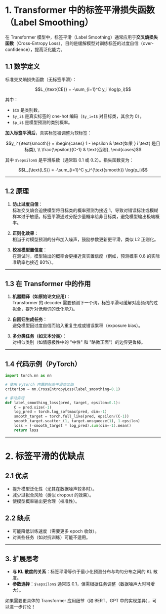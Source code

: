 # 1. Transformer 中的标签平滑损失函数（Label Smoothing）

在 Transformer 模型中，标签平滑（Label Smoothing）通常应用于**交叉熵损失函数**（Cross-Entropy Loss），目的是缓解模型对训练标签的过度自信（over-confidence），提高泛化能力。

## 1.1 数学定义

标准交叉熵损失函数（无标签平滑）：

```math
L_{\text{CE}} = -\sum_{i=1}^C y_i \log(p_i)
```

其中：

*   `$C$` 是类别数，
*   `$y_i$` 是真实标签的 one-hot 编码（`$y_i=1$` 对目标类，其余为 0），
*   `$p_i$` 是模型预测的类别概率。

**加入标签平滑后**，真实标签被调整为软标签：

```math
y_i^{\text{smooth}} = 
\begin{cases} 
1 - \epsilon & \text{如果 } i \text{ 是目标类}, \\
\frac{\epsilon}{C-1} & \text{否则},
\end{cases}
```

其中 `$\epsilon$` 是平滑系数（通常取 0.1 或 0.2）。损失函数变为：

```math
L_{\text{LS}} = -\sum_{i=1}^C y_i^{\text{smooth}} \log(p_i)
```

***

## 1.2 原理

1.  **防止过度自信**：\
    标准交叉熵会迫使模型将目标类的概率预测为接近 1，导致对错误标注或模糊样本过于敏感。标签平滑通过分配少量概率给非目标类，避免模型输出极端概率。

2.  **正则化效果**：\
    相当于对模型预测的分布加入噪声，鼓励参数更新更平滑，类似 L2 正则化。

3.  **校准模型置信度**：\
    在测试时，模型输出的概率会更接近真实置信度（例如，预测概率 0.8 的实际准确率也接近 80%）。

***

## 1.3 在 Transformer 中的作用

1.  **机器翻译（如原始论文应用）**：\
    Transformer 的 decoder 需要预测下一个词，标签平滑可缓解对高频词的过拟合，提升对低频词的泛化能力。

2.  **自回归生成任务**：\
    避免模型因过度自信而陷入重复生成或错误累积（exposure bias）。

3.  **多分类任务（如文本分类）**：\
    对相似类别（如情感极性中的 "中性" 和 "略微正面"）的边界更鲁棒。

***

## 1.4 代码示例（PyTorch）

```python
import torch.nn as nn

# 使用 PyTorch 内置的标签平滑交叉熵
criterion = nn.CrossEntropyLoss(label_smoothing=0.1)

# 手动实现
def label_smoothing_loss(pred, target, epsilon=0.1):
    C = pred.size(-1)
    log_pred = torch.log_softmax(pred, dim=-1)
    smooth_target = torch.full_like(pred, epsilon/(C-1))
    smooth_target.scatter_(1, target.unsqueeze(1), 1-epsilon)
    loss = (-smooth_target * log_pred).sum(dim=-1).mean()
    return loss
```

***

# 2. 标签平滑的优缺点

## 2.1 优点

*   提升模型泛化性（尤其在数据噪声较多时）。
*   减少过拟合风险（类似 dropout 的效果）。
*   使模型概率输出更合理（校准性）。

## 2.2 缺点

*   可能降低训练速度（需要更多 epoch 收敛）。
*   对某些任务（如对抗训练）可能不适用。

***

## 3. 扩展思考

*   **与 KL 散度的关系**：标签平滑等价于最小化预测分布与均匀分布之间的 KL 散度。
*   **参数选择**：`$\epsilon$` 通常取 0.1，但需根据任务调整（数据噪声大时可增大）。

如果需要更具体的 Transformer 应用细节（如 BERT、GPT 中的实现差异），可以进一步讨论！
